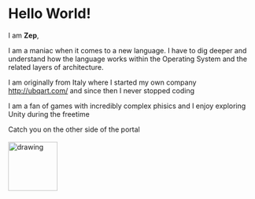 # **Hello World!**

I am **Zep**,

I am a maniac when it comes to a new language. I have to dig deeper and understand how the language works within the Operating System and the related layers of architecture.

I am originally from Italy where I started my own company http://ubqart.com/ and since then I never stopped coding 

I am a fan of games with incredibly complex phisics and I enjoy exploring Unity during the freetime 

Catch you on the other side of the portal<br/><br/>
<img src="https://octodex.github.com/images/chellocat.jpg" alt="drawing" width="100"/>
